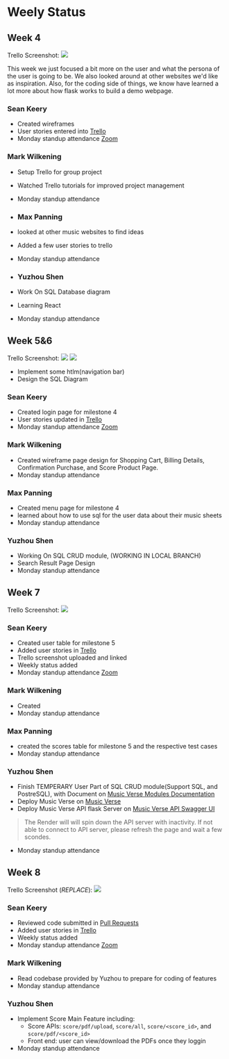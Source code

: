 # Weely Status

## Week 4

Trello Screenshot:
![](img/Trello_2023-07-04_10-16-38.png)

This week we just focused a bit more on the user and what the persona of the user is going to be. We also looked around at other websites we'd like as inspiration. Also, for the coding side of things, we know have learned a lot more about how flask works to build a demo webpage.

### Sean Keery

- Created wireframes
- User stories entered into [Trello](https://trello.com/b/Oz0v3nr9/musicverse-by-the-lightning-bolts)
- Monday standup attendance [Zoom](https://Dell.zoom.us/j/9581483425?pwd=RUtyYVhQbXVpN1ZhT3BadzR0UWhRdz09)

### Mark Wilkening

- Setup Trello for group project
- Watched Trello tutorials for improved project management
- Monday standup attendance

- ### Max Panning

- looked at other music websites to find ideas
- Added a few user stories to trello
- Monday standup attendance

- ### Yuzhou Shen

- Work On SQL Database diagram
- Learning React
- Monday standup attendance


## Week 5&6
Trello Screenshot:
![](img/Trello_2023-07-14_08-08-17.png)
![](img/Trello_2023-07-20_12-46-59.png)

* Implement some htlm(navigation bar)
* Design the SQL Diagram

### Sean Keery

- Created login page for milestone 4
- User stories updated in [Trello](https://trello.com/b/Oz0v3nr9/musicverse-by-the-lightning-bolts)
- Monday standup attendance [Zoom](https://Dell.zoom.us/j/9581483425?pwd=RUtyYVhQbXVpN1ZhT3BadzR0UWhRdz09)

### Mark Wilkening

- Created wireframe page design for Shopping Cart, Billing Details, Confirmation Purchase, and Score Product Page.
- Monday standup attendance

  
### Max Panning

- Created menu page for milestone 4
- learned about how to use sql for the user data about their music sheets
- Monday standup attendance
  
### Yuzhou Shen
- Working On SQL CRUD module, (WORKING IN LOCAL BRANCH)
- Search Result Page Design
- Monday standup attendance

## Week 7
Trello Screenshot:
![](img/Trello_2023-07-27.png)

### Sean Keery

- Created user table for milestone 5
- Added user stories in [Trello](https://trello.com/b/Oz0v3nr9/musicverse-by-the-lightning-bolts)
- Trello screenshot uploaded and linked
- Weekly status added
- Monday standup attendance [Zoom](https://Dell.zoom.us/j/9581483425?pwd=RUtyYVhQbXVpN1ZhT3BadzR0UWhRdz09)

### Mark Wilkening

- Created 
- Monday standup attendance

  
### Max Panning

- created the scores table for milestone 5 and the respective test cases
- Monday standup attendance
  
### Yuzhou Shen
- Finish TEMPERARY User Part of SQL CRUD module(Support SQL, and PostreSQL), with Document on [Music Verse Modules Documentation](https://evnii.github.io/CSPB-3308-Team-3-Project/)
- Deploy Music Verse on [Music Verse](https://musicverse.onrender.com/)
- Deploy Music Verse API flask Server on [Music Verse API Swagger UI](https://musicverse-api.onrender.com/SwaggerUI/)
> The Render will will spin down the API server with inactivity. If not able to connect to API server, please refresh the page and wait a few scondes.
- Monday standup attendance

## Week 8
Trello Screenshot (*REPLACE*):
![](img/Trello_2023-08-04.png)

### Sean Keery

- Reviewed code submitted in [Pull Requests](https://github.com/EVNII/CSPB-3308-Team-3-Project/pulls?q=is%3Apr+is%3Aclosed)
- Added user stories in [Trello](https://trello.com/b/Oz0v3nr9/musicverse-by-the-lightning-bolts)
- Weekly status added
- Monday standup attendance [Zoom](https://Dell.zoom.us/j/9581483425?pwd=RUtyYVhQbXVpN1ZhT3BadzR0UWhRdz09)

### Mark Wilkening

- Read codebase provided by Yuzhou to prepare for coding of features
- Monday standup attendance

### Yuzhou Shen
- Implement Score Main Feature including:
  - Score APIs: `score/pdf/upload`, `score/all`, `score/<score_id>`, and `score/pdf/<score_id>`
  - Front end: user can view/download the PDFs once they loggin
- Monday standup attendance